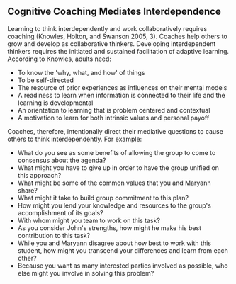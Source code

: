 ## Cognitive Coaching Mediates Interdependence

Learning to think interdependently and work collaboratively requires coaching (Knowles, Holton, and Swanson 2005, 3). Coaches help others to grow and develop as collaborative thinkers. Developing interdependent thinkers requires the initiated and sustained facilitation of adaptive learning. According to Knowles, adults need:

- To know the 'why, what, and how' of things
- To be self-directed
- The resource of prior experiences as influences on their mental models
- A readiness to learn when information is connected to their life and the learning is developmental
- An orientation to learning that is problem centered and contextual
- A motivation to learn for both intrinsic values and personal payoff

Coaches, therefore, intentionally direct their mediative questions to cause others to think interdependently. For example:

- What do you see as some benefits of allowing the group to come to consensus about the agenda?
- What might you have to give up in order to have the group unified on this approach?
- What might be some of the common values that you and Maryann share?
- What might it take to build group commitment to this plan?
- How might you lend your knowledge and resources to the group's accomplishment of its goals?
- With whom might you team to work on this task?
- As you consider John's strengths, how might he make his best contribution to this task?
- While you and Maryann disagree about how best to work with this student, how might you transcend your differences and learn from each other?
- Because you want as many interested parties involved as possible, who else might you involve in solving this problem?